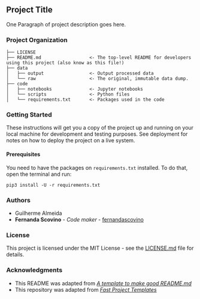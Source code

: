 ## Project Title

One Paragraph of project description goes here.

### Project Organization

    ├── LICENSE
    ├── README.md                  <- The top-level README for developers using this project (also know as this file!)
    ├── data
    │   ├── output                 <- Output processed data
    │   └── raw                    <- The original, immutable data dump.
    ├── code
    │   ├── notebooks              <- Jupyter notebooks
    │   └── scripts                <- Python files
    │   └── requirements.txt       <- Packages used in the code

### Getting Started

These instructions will get you a copy of the project up and running on your local machine for development and testing purposes. See deployment for notes on how to deploy the project on a live system.

#### Prerequisites

You need to have the packages on `requirements.txt` installed. To do that, open the terminal and run:

```
pip3 install -U -r requirements.txt
```

### Authors

* Guilherme Almeida
* **Fernanda Scovino** - *Code maker* - [fernandascovino](https://github.com/fernandascovino)

### License

This project is licensed under the MIT License - see the [LICENSE.md](LICENSE.md) file for details.

### Acknowledgments

* This README was adapted from [*A template to make good README.md*](https://gist.github.com/PurpleBooth/109311bb0361f32d87a2)
* This repository was adapted from [*Fast Project Templates*](https://github.com/JoaoCarabetta/project-templates)

